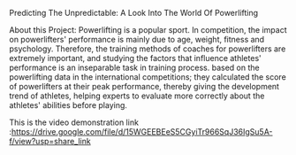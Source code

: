 Predicting The Unpredictable: A Look Into The World Of Powerlifting

About this Project:
Powerlifting is a popular sport. In competition, the impact on powerlifters'
performance is mainly due to age, weight, fitness and psychology. Therefore,
the training methods of coaches for powerlifters are extremely important, and
studying the factors that influence athletes' performance is an inseparable task in
training process. based on the powerlifting data in the international
competitions; they calculated the score of powerlifters at their peak
performance, thereby giving the development trend of athletes, helping experts
to evaluate more correctly about the athletes' abilities before playing.


This is the video demonstration link :https://drive.google.com/file/d/15WGEEBEeS5CGyiTr966SqJ36IgSu5A-f/view?usp=share_link
